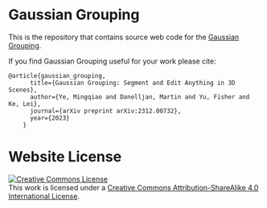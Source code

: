 # Gaussian Grouping

This is the repository that contains source web code for the [Gaussian Grouping](https://ymq2017.github.io/gaussian-grouping/).

If you find Gaussian Grouping useful for your work please cite:
```
@article{gaussian_grouping,
      title={Gaussian Grouping: Segment and Edit Anything in 3D Scenes},
      author={Ye, Mingqiao and Danelljan, Martin and Yu, Fisher and Ke, Lei},
      journal={arXiv preprint arXiv:2312.00732},
      year={2023}
    }
```

# Website License
<a rel="license" href="http://creativecommons.org/licenses/by-sa/4.0/"><img alt="Creative Commons License" style="border-width:0" src="https://i.creativecommons.org/l/by-sa/4.0/88x31.png" /></a><br />This work is licensed under a <a rel="license" href="http://creativecommons.org/licenses/by-sa/4.0/">Creative Commons Attribution-ShareAlike 4.0 International License</a>.